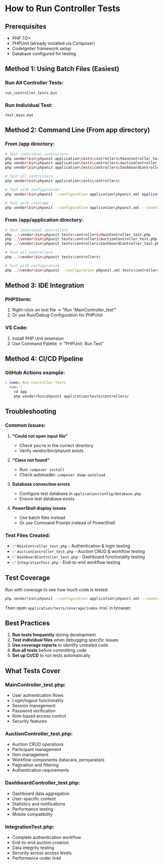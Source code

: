 # How to Run Controller Tests

## Prerequisites
- PHP 7.0+
- PHPUnit (already installed via Composer)
- CodeIgniter framework setup
- Database configured for testing

## Method 1: Using Batch Files (Easiest)

### Run All Controller Tests:
```batch
run_controller_tests.bat
```

### Run Individual Test:
```batch
test_main.bat
```

## Method 2: Command Line (From app directory)

### From /app directory:
```bash
# Test individual controllers
php vendor\bin\phpunit application\tests\controllers\MainController_test.php
php vendor\bin\phpunit application\tests\controllers\AuctionController_test.php  
php vendor\bin\phpunit application\tests\controllers\DashboardController_test.php

# Test all controllers
php vendor\bin\phpunit application\tests\controllers\

# Test with configuration
php vendor\bin\phpunit --configuration application\phpunit.xml application\tests\controllers\

# Test with coverage
php vendor\bin\phpunit --configuration application\phpunit.xml --coverage-html application\tests\coverage\
```

### From /app/application directory:
```bash
# Test individual controllers  
php ..\vendor\bin\phpunit tests\controllers\MainController_test.php
php ..\vendor\bin\phpunit tests\controllers\AuctionController_test.php
php ..\vendor\bin\phpunit tests\controllers\DashboardController_test.php

# Test all controllers
php ..\vendor\bin\phpunit tests\controllers\

# Test with configuration
php ..\vendor\bin\phpunit --configuration phpunit.xml tests\controllers\
```

## Method 3: IDE Integration

### PHPStorm:
1. Right-click on test file → "Run 'MainController_test'"
2. Or use Run/Debug Configuration for PHPUnit

### VS Code:
1. Install PHP Unit extension
2. Use Command Palette → "PHPUnit: Run Test"

## Method 4: CI/CD Pipeline

### GitHub Actions example:
```yaml
- name: Run Controller Tests
  run: |
    cd app
    php vendor/bin/phpunit application/tests/controllers/
```

## Troubleshooting

### Common Issues:

1. **"Could not open input file"**
   - Check you're in the correct directory
   - Verify vendor/bin/phpunit exists

2. **"Class not found"**
   - Run: `composer install`
   - Check autoloader: `composer dump-autoload`

3. **Database connection errors**
   - Configure test database in `application/config/database.php`
   - Ensure test database exists

4. **PowerShell display issues**
   - Use batch files instead
   - Or use Command Prompt instead of PowerShell

### Test Files Created:

- ✅ `MainController_test.php` - Authentication & login testing
- ✅ `AuctionController_test.php` - Auction CRUD & workflow testing  
- ✅ `DashboardController_test.php` - Dashboard functionality testing
- ✅ `IntegrationTest.php` - End-to-end workflow testing

## Test Coverage

Run with coverage to see how much code is tested:
```bash
php vendor\bin\phpunit --configuration application\phpunit.xml --coverage-html application\tests\coverage\
```

Then open `application/tests/coverage/index.html` in browser.

## Best Practices

1. **Run tests frequently** during development
2. **Test individual files** when debugging specific issues
3. **Use coverage reports** to identify untested code
4. **Run all tests** before committing code
5. **Set up CI/CD** to run tests automatically

## What Tests Cover

### MainController_test.php:
- User authentication flows
- Login/logout functionality
- Session management
- Password verification
- Role-based access control
- Security features

### AuctionController_test.php:
- Auction CRUD operations
- Participant management
- Item management
- Workflow components (tatacara, persyaratan)
- Pagination and filtering
- Authentication requirements

### DashboardController_test.php:
- Dashboard data aggregation
- User-specific content
- Statistics and notifications
- Performance testing
- Mobile compatibility

### IntegrationTest.php:
- Complete authentication workflow
- End-to-end auction creation
- Data integrity testing
- Security across access levels
- Performance under load 